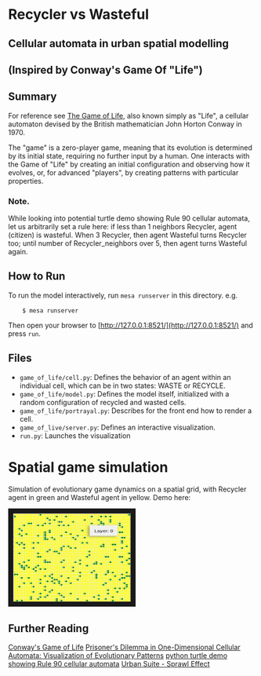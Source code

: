 # Recycler vs Wasteful

## Cellular automata in urban spatial modelling
## (Inspired by Conway's Game Of "Life")

## Summary

For reference see [The Game of Life](https://en.wikipedia.org/wiki/Conway%27s_Game_of_Life), also known simply as "Life", a cellular automaton devised by the British mathematician John Horton Conway in 1970.

The "game" is a zero-player game, meaning that its evolution is determined by its initial state, requiring no further input by a human. One interacts with the Game of "Life" by creating an initial configuration and observing how it evolves, or, for advanced "players", by creating patterns with particular properties.

### Note.
While looking into potential turtle demo showing Rule 90 cellular automata, let us arbitrarily set a rule here: if less than 1 neighbors Recycler, agent (citizen) is wasteful. When 3 Recycler, then agent Wasteful turns Recycler too; until number of Recycler_neighbors over 5, then agent turns Wasteful again.

## How to Run

To run the model interactively, run ``mesa runserver`` in this directory. e.g.

```
    $ mesa runserver
``` 

Then open your browser to [http://127.0.0.1:8521/](http://127.0.0.1:8521/) and press ``run``. 

## Files

* ``game_of_life/cell.py``: Defines the behavior of an agent within an individual cell, which can be in two states: WASTE or RECYCLE.
* ``game_of_life/model.py``: Defines the model itself, initialized with a random configuration of recycled and wasted cells.
* ``game_of_life/portrayal.py``: Describes for the front end how to render a cell.
* ``game_of_live/server.py``: Defines an interactive visualization.
* ``run.py``: Launches the visualization 

# Spatial game simulation
Simulation of evolutionary game dynamics on a spatial grid, with Recycler agent in green and Wasteful agent in yellow.  Demo here:

<a href="https://youtu.be/7fIpENTIISg" target="_blank"><img src="conways_game_of_life/img/urban-sprawl-effect_mesavizu.png" alt="demo at https://youtu.be/7fIpENTIISg" width="240" height="180" border="10"/></a>

## Further Reading
[Conway's Game of Life](https://en.wikipedia.org/wiki/Conway%27s_Game_of_Life)
[Prisoner's Dilemma in One-Dimensional Cellular Automata: Visualization of Evolutionary Patterns](https://www.researchgate.net/publication/1761807_Prisoner%27s_Dilemma_in_One-Dimensional_Cellular_Automata_Visualization_of_Evolutionary_Patterns)
[python turtle demo showing Rule 90 cellular automata](https://gist.github.com/mattvenn/8048066)
[Urban Suite - Sprawl Effect](https://ccl.northwestern.edu/netlogo/models/UrbanSuite-SprawlEffect)



